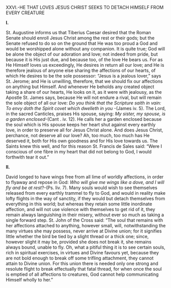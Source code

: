 
XXVI.-HE THAT LOVES JESUS CHRIST SEEKS TO DETACH HIMSELF FROM EVERY CREATURE

**I.**

St. Augustine informs us that Tiberius Caesar desired that the Roman Senate should enroll Jesus Christ among the rest or their gods; but the Senate refused to do so on the ground that He was too proud a God and would be worshipped alone without any companion. It is quite true; God will be alone the object of our adoration and love; not indeed from pride, but because it is His just due, and because too, of the love He bears us. For as He Himself loves us exceedingly, He desires in return all our love; and He is therefore jealous of anyone else sharing the affections of our hearts, of which He desires to be the sole possessor: “Jesus is a jealous lover,” says St. Jerome; and He is unwilling, therefore, that we should fix our affections on anything but Himself. And whenever He beholds any created object taking a share of our hearts, He looks on it, as it were with jealousy, as the Apostle St. James says, because He will not endure a rival, but will remain the sole object of all our love: _Do you think that the Scripture saith in vain: To envy doth the Spirit covet which dwelleth in you_ -(James iv. 5). The Lord, in the sacred Canticles, praises His spouse, saying: _My sister, my spouse, is a garden enclosed_-(Cant . iv. 12). He calls her a garden enclosed because the soul which is His spouse keeps her heart shut against every earthly love, in order to preserve all for Jesus Christ alone. And does Jesus Christ, perchance, not deserve all our love? Ah, too much, too much has He deserved it, both for His own goodness and for His love towards us. The Saints knew this well, and for this reason St. Francis de Sales said: “Were I conscious of one fibre in my heart that did not belong to God, I would forthwith tear it out.”

**II.**

David longed to have wings free from all lime of worldly affections, in order to flyaway and repose in God: _Who will give me wings like a dove, and I will fly and be at rest_?-(Ps. liv. 7). Many souls would wish to see themselves released from every earthly trammel to fly to God, and would in reality make lofty flights in the way of sanctity, if they would but detach themselves from everything in this world; but whereas they retain some little inordinate affection, and will not use violence with themselves to get rid of it, they remain always languishing in their misery, without ever so much as taking a single forward step. St. John of the Cross said: “The soul that remains with her affections attached to anything, however small, will, notwithstanding the many virtues she may possess, never arrive at Divine union; for it signifies little whether the bird be tied by a slight thread or a thick one; since, however slight it may be, provided she does not break it, she remains always bound, unable to fly. Oh, what a pitiful thing it is to see certain souls, rich in spiritual exercises, in virtues and Divine favours yet, because they are not bold enough to break off some trifling attachment, they cannot attain to Divine union. For this union there is needed only one strong and resolute flight to break effectually that fatal thread, for when once the soul is emptied of all affections to creatures, God cannot help communicating Himself wholly to her.”



